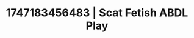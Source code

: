 ---
categories:
- Queer kinks
- Hentai
- Tattooed beauties
- Pov blowjob
- 3D animation
image: /assets/images/1747183456483.jpg
layout: post
seo:
  description: Featured content with exclusive Scat Fetish, ABDL Play. HD images available.
  keywords: Scat Fetish, ABDL Play
  og_image: /assets/images/1747183456483.jpg
  schema_type: VisualArtwork
tags:
- ABDL Play
- '#1747183456483'
- Scat Fetish
title: 1747183456483 | Scat Fetish ABDL Play
---